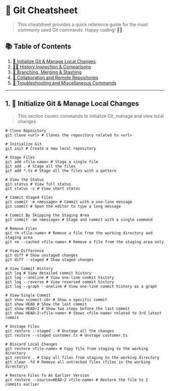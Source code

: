 # 🚀 Git Cheatsheet

> This cheatsheet provides a quick reference guide for the most commonly used Git commands. Happy coding! 👨‍💻

## 📚 Table of Contents

1. [🏁 Initialize Git & Manage Local Changes](#1-initialize-git--manage-local-changes)
2. [🕵️‍♂️ History Inspection & Comparisons](#2-history-inspection--comparisons)
3. [🌴 Branching, Merging & Stashing](#3-branching-merging--stashing)
4. [🤝 Collaboration and Remote Repositories](#4-collaboration-and-remote-repositories)
5. [🔧 Troubleshooting and Miscellaneous Commands](#5-troubleshooting-and-miscellaneous-commands)

---

## 1. 🏁 Initialize Git & Manage Local Changes

> This section covers commands to initialize Git, manage and view local changes.

```git
# Clone Repository
git clone <url> # Clones the repository related to <url>

# Initialize Git
git init # Create a new local repository

# Stage Files
git add <file-name> # Stage a single file
git add . # Stage all the files
git add *.ts # Stage all the files with a pattern

# View the Status
git status # View full status
git status -s # View short status

# Commit Staged Files
git commit -m <message> # Commit with a one-line message
git commit # Open the editor to type a long message

# Commit By Skipping the Staging Area
git commit -am <message> # Stage and commit with a single command

# Remove Files
git rm <file-name> # Remove a file from the working directory and staging area
git rm --cached <file-name> # Remove a file from the staging area only

# View Difference
git diff # Show unstaged changes
git diff --staged # Show staged changes

# View Commit History
git log # View detailed commit history
git log --oneline # View one-line commit history
git log --reverse # View reversed commit history
git log --graph --oneline # View one-line commit history as a graph

# View Single Commit
git show <commit-id> # Show a specific commit
git show HEAD # Show the last commit
git show HEAD~2 # Show two steps before the last commit
git show HEAD~2:<file-name> # Shows <file-name> related to 3rd latest commit

# Unstage Files
git restore --staged . # Unstage all the changes
git restore --staged customer.ts # Unstage customer.ts

# Discard Local Changes
git restore <file-name> # Copy file from staging to the working directory
git restore . # Copy all files from staging to the working directory
git clean -fd # Remove all untracked files (files in the working directory)

# Restore Files To An Earlier Version
git restore --source=HEAD~2 <file-name> # Restore the file to 2 commits earlier
